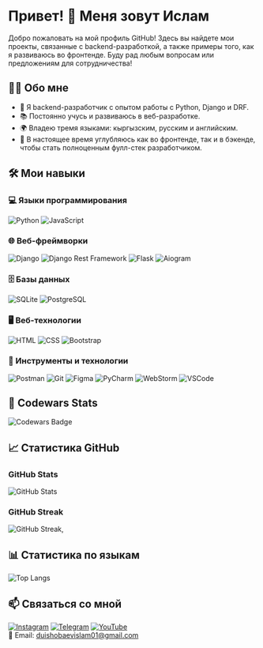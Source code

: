 

# Привет! 👋 Меня зовут Ислам
Добро пожаловать на мой профиль GitHub! Здесь вы найдете мои проекты, связанные с backend-разработкой, а также примеры того, как я развиваюсь во фронтенде. Буду рад любым вопросам или предложениям для сотрудничества!


## 👨‍💻 Обо мне
- 💼 Я backend-разработчик с опытом работы с Python, Django и DRF.
- 📚 Постоянно учусь и развиваюсь в веб-разработке.
- 🌍 Владею тремя языками: кыргызским, русским и английским.
- 🌱 В настоящее время углубляюсь как во фронтенде, так и в бэкенде, чтобы стать полноценным фулл-стек разработчиком.

## 🛠️ Мои навыки

### 💻 Языки программирования
![Python](https://img.shields.io/badge/-Python-3776AB?style=flat&logo=python&logoColor=white)
![JavaScript](https://img.shields.io/badge/-JavaScript-F7DF1E?style=flat&logo=javascript&logoColor=black)

### 🌐 Веб-фреймворки
![Django](https://img.shields.io/badge/-Django-092E20?style=flat&logo=django&logoColor=white)
![Django Rest Framework](https://img.shields.io/badge/-DRF-ff1709?style=flat&logo=django&logoColor=white)
![Flask](https://img.shields.io/badge/-Flask-000000?style=flat&logo=flask&logoColor=white)
![Aiogram](https://img.shields.io/badge/-Aiogram-2CA5E0?style=flat&logo=telegram&logoColor=white)

### 🗄️ Базы данных
![SQLite](https://img.shields.io/badge/-SQLite-003B57?style=flat&logo=sqlite&logoColor=white)
![PostgreSQL](https://img.shields.io/badge/-PostgreSQL-336791?style=flat&logo=postgresql&logoColor=white)

### 🖥️ Веб-технологии
![HTML](https://img.shields.io/badge/-HTML5-E34F26?style=flat&logo=html5&logoColor=white)
![CSS](https://img.shields.io/badge/-CSS3-1572B6?style=flat&logo=css3&logoColor=white)
![Bootstrap](https://img.shields.io/badge/-Bootstrap-7952B3?style=flat&logo=bootstrap&logoColor=white)

### 🔧 Инструменты и технологии
![Postman](https://img.shields.io/badge/-Postman-FF6C37?style=flat&logo=postman&logoColor=white)
![Git](https://img.shields.io/badge/-Git-F05032?style=flat&logo=git&logoColor=white)
![Figma](https://img.shields.io/badge/-Figma-F24E1E?style=flat&logo=figma&logoColor=white)
![PyCharm](https://img.shields.io/badge/-PyCharm-000000?style=flat&logo=pycharm&logoColor=white)
![WebStorm](https://img.shields.io/badge/-WebStorm-000000?style=flat&logo=webstorm&logoColor=white)
![VSCode](https://img.shields.io/badge/-VSCode-0078D4?style=flat&logo=visualstudiocode&logoColor=white)

## 🎯 Codewars Stats
![Codewars Badge](https://www.codewars.com/users/Islam0122/badges/large)



## 📈 Статистика GitHub

### GitHub Stats
![GitHub Stats](https://github-readme-stats.vercel.app/api?username=Islam0122&show_icons=true&count_private=true&theme=tokyonight)

### GitHub Streak
![GitHub Streak](https://github-readme-streak-stats.herokuapp.com/?user=Islam0122&theme=tokyonight),

## 📊 Статистика по языкам
![Top Langs](https://github-readme-stats.vercel.app/api/top-langs/?username=Islam0122&langs_count=10&theme=tokyonight)

## 📫 Связаться со мной
[![Instagram](https://img.shields.io/badge/-Instagram-090909?style=for-the-badge&logo=instagram&logoColor=B4068E)](https://www.instagram.com/duishobaevislam01/)
[![Telegram](https://img.shields.io/badge/-Telegram-090909?style=for-the-badge&logo=telegram&logoColor=27A0D9)](https://t.me/duishobaevislam01)
[![YouTube](https://img.shields.io/badge/-YouTube-090909?style=for-the-badge&logo=YouTube&logoColor=FF0000)](https://www.youtube.com/@IslamDuishobaev)  
📧 Email: [duishobaevislam01@gmail.com](mailto:duishobaevislam01@gmail.com)
